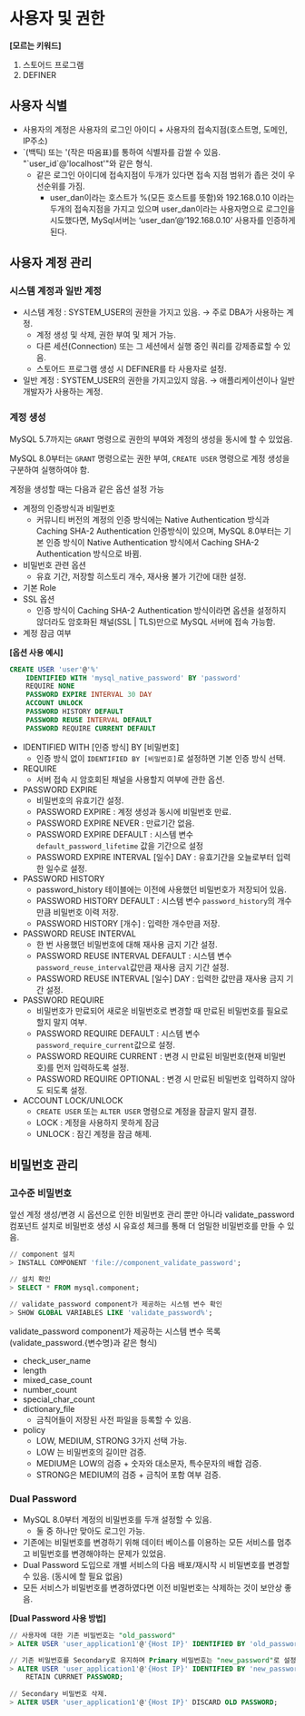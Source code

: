 # 사용자 및 권한

**[모르는 키워드]**
1. 스토어드 프로그램
2. DEFINER

## 사용자 식별

- 사용자의 계정은 사용자의 로그인 아이디 + 사용자의 접속지점(호스트명, 도메인, IP주소)
- \`(백틱) 또는 '(작은 따옴표)를 통하여 식별자를 감쌀 수 있음. "\`user_id\`@'localhost'"와 같은 형식.
    - 같은 로그인 아이디에 접속지점이 두개가 있다면 접속 지점 범위가 좁은 것이 우선순위를 가짐.
        - user_dan이라는 호스트가 %(모든 호스트를 뜻함)와 192.168.0.10 이라는 두개의 접속지점을 가지고 있으며 user_dan이라는 사용자명으로 로그인을 시도했다면, MySql서버는 ‘user_dan’@’192.168.0.10’ 사용자를 인증하게 된다.

## 사용자 계정 관리

### 시스템 계정과 일반 계정

- 시스템 계정 : SYSTEM_USER의 권한을 가지고 있음. → 주로 DBA가 사용하는 계정.
    - 계정 생성 및 삭제, 권한 부여 및 제거 가능.
    - 다른 세션(Connection) 또는 그 세션에서 실행 중인 쿼리를 강제종료할 수 있음.
    - 스토어드 프로그램 생성 시 DEFINER를 타 사용자로 설정.
- 일반 계정 : SYSTEM_USER의 권한을 가지고있지 않음. → 애플리케이션이나 일반 개발자가 사용하는 계정.

### 계정 생성

MySQL 5.7까지는 `GRANT` 명령으로 권한의 부여와 계정의 생성을 동시에 할 수 있었음.

MySQL 8.0부터는 `GRANT` 명령으로는 권한 부여, `CREATE USER` 명령으로 계정 생성을 구분하여 실행하여야 함.

계정을 생성할 때는 다음과 같은 옵션 설정 가능

- 계정의 인증방식과 비밀번호
    - 커뮤니티 버전의 계정의 인증 방식에는 Native Authentication 방식과 Caching SHA-2 Authentication 인증방식이 있으며, MySQL 8.0부터는 기본 인증 방식이 Native Authentication 방식에서 Caching SHA-2 Authentication 방식으로 바뀜.
- 비밀번호 관련 옵션
    - 유효 기간, 저장할 히스토리 개수, 재사용 불가 기간에 대한 설정.
- 기본 Role
- SSL 옵션
    - 인증 방식이 Caching SHA-2 Authentication 방식이라면 옵션을 설정하지 않더라도 암호화된 채널(SSL | TLS)만으로 MySQL 서버에 접속 가능함.
- 계정 잠금 여부

**[옵션 사용 예시]**

```sql
CREATE USER 'user'@'%'
	IDENTIFIED WITH 'mysql_native_password' BY 'password'
	REQUIRE NONE
	PASSWORD EXPIRE INTERVAL 30 DAY
	ACCOUNT UNLOCK
	PASSWORD HISTORY DEFAULT
	PASSWORD REUSE INTERVAL DEFAULT
	PASSWORD REQUIRE CURRENT DEFAULT
```

- IDENTIFIED WITH [인증 방식] BY [비밀번호]
    - 인증 방식 없이 `IDENTIFIED BY [비밀번호]`로 설정하면 기본 인증 방식 선택.
- REQUIRE
    - 서버 접속 시 암호회된 채널을 사용할지 여부에 관한 옵션.
- PASSWORD EXPIRE
    - 비밀번호의 유효기간 설정.
    - PASSWORD EXPIRE : 계정 생성과 동시에 비밀번호 만료.
    - PASSWORD EXPIRE NEVER : 만료기간 없음.
    - PASSWORD EXPIRE DEFAULT : 시스템 변수 `default_password_lifetime` 값을 기간으로 설정
    - PASSWORD EXPIRE INTERVAL [일수] DAY : 유효기간을 오늘로부터 입력한 일수로 설정.
- PASSWORD HISTORY
    - password_history 테이블에는 이전에 사용했던 비밀번호가 저장되어 있음.
    - PASSWORD HISTORY DEFAULT : 시스템 변수 `password_history`의 개수만큼 비밀번호 이력 저장.
    - PASSWORD HISTORY [개수] : 입력한 개수만큼 저장.
- PASSWORD REUSE INTERVAL
    - 한 번 사용했던 비밀번호에 대해 재사용 금지 기간 설정.
    - PASSWORD REUSE INTERVAL DEFAULT : 시스템 변수 `password_reuse_interval`값만큼 재사용 금지 기간 설정.
    - PASSWORD REUSE INTERVAL [일수] DAY : 입력한 값만큼 재사용 금지 기간 설정.
- PASSWORD REQUIRE
    - 비밀번호가 만료되어 새로운 비밀번호로 변경할 때 만료된 비밀번호를 필요로 할지 말지 여부.
    - PASSWORD REQUIRE DEFAULT : 시스템 변수 `password_require_current`값으로 설정.
    - PASSWORD REQUIRE CURRENT : 변경 시 만료된 비밀번호(현재 비밀번호)를 먼저 입력하도록 설정.
    - PASSWORD REQUIRE OPTIONAL : 변경 시 만료된 비밀번호 입력하지 않아도 되도록 설정.
- ACCOUNT LOCK/UNLOCK
    - `CREATE USER` 또는 `ALTER USER` 명령으로 계정을 잠글지 말지 결정.
    - LOCK : 계정을 사용하지 못하게 잠금
    - UNLOCK : 잠긴 계정을 잠금 해제.

## 비밀번호 관리

### 고수준 비밀번호

앞선 계정 생성/변경 시 옵션으로 인한 비밀번호 관리 뿐만 아니라 validate_password 컴포넌트 설치로 비밀번호 생성 시 유효성 체크를 통해 더 엄밀한 비밀번호를 만들 수 있음.

```sql
// component 설치
> INSTALL COMPONENT 'file://component_validate_password';

// 설치 확인
> SELECT * FROM mysql.component;

// validate_password component가 제공하는 시스템 변수 확인
> SHOW GLOBAL VARIABLES LIKE 'validate_password%';
```

validate_password component가 제공하는 시스템 변수 목록 (validate_password.{변수명}과 같은 형식)

- check_user_name
- length
- mixed_case_count
- number_count
- special_char_count
- dictionary_file
    - 금칙어들이 저장된 사전 파일을 등록할 수 있음.
- policy
    - LOW, MEDIUM, STRONG 3가지 선택 가능.
    - LOW 는 비밀번호의 길이만 검증.
    - MEDIUM은 LOW의 검증 + 숫자와 대소문자, 특수문자의 배합 검증.
    - STRONG은 MEDIUM의 검증 + 금칙어 포함 여부 검증.

### Dual Password

- MySQL 8.0부터 계정의 비밀번호를 두개 설정할 수 있음.
    - 둘 중 하나만 맞아도 로그인 가능.
- 기존에는 비밀번호를 변경하기 위해 데이터 베이스를 이용하는 모든 서비스를 멈추고 비밀번호를 변경해야하는 문제가 있었음.
- Dual Password 도입으로 개별 서비스의 다음 배포/재시작 시 비밀변호를 변경할 수 있음. (동시에 할 필요 없음)
- 모든 서비스가 비밀번호를 변경하였다면 이전 비밀번호는 삭제하는 것이 보안상 좋음.

**[Dual Password 사용 방법]**

```sql
// 사용자에 대한 기존 비밀번호는 "old_password"
> ALTER USER 'user_application1'@'{Host IP}' IDENTIFIED BY 'old_password';

// 기존 비밀번호를 Secondary로 유지하며 Primary 비밀번호는 "new_password"로 설정.
> ALTER USER 'user_application1'@'{Host IP}' IDENTIFIED BY 'new_password' 
	RETAIN CURRNET PASSWORD;
	
// Secondary 비밀번호 삭제.
> ALTER USER 'user_application1'@'{Host IP}' DISCARD OLD PASSWORD;
```